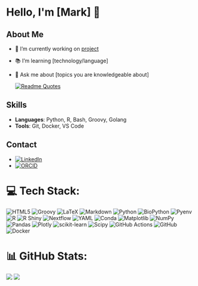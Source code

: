# Hello, I'm [Mark] 👋

## About Me
- 🌟 I’m currently working on [project](https://link-to-project.com)
- 📚 I’m learning [technology/language]
- 💬 Ask me about [topics you are knowledgeable about]

  [![Readme Quotes](https://quotes-github-readme.vercel.app/api?type=horizontal&theme=dracula)](https://github.com/piyushsuthar/github-readme-quotes)

## Skills
- **Languages**: Python, R, Bash, Groovy, Golang
- **Tools**: Git, Docker, VS Code

## Contact
- [![LinkedIn](https://img.shields.io/badge/-LinkedIn-blue)](https://www.linkedin.com/in/mark-schultz-10310331b/)
- [![ORCID](https://img.shields.io/badge/ORCID-ID-green)](https://orcid.org/0000-0002-7689-6531)

# 💻 Tech Stack:
![HTML5](https://img.shields.io/badge/html5-%23E34F26.svg?style=for-the-badge&logo=html5&logoColor=white) ![Groovy](https://img.shields.io/badge/groovy-%234497A1.svg?style=for-the-badge&logo=groovy&logoColor=white)
![LaTeX](https://img.shields.io/badge/latex-%23008080.svg?style=for-the-badge&logo=latex&logoColor=white) ![Markdown](https://img.shields.io/badge/markdown-%23000000.svg?style=for-the-badge&logo=markdown&logoColor=white) ![Python](https://img.shields.io/badge/python-3670A0?style=for-the-badge&logo=python&logoColor=ffdd54) ![BioPython](https://img.shields.io/badge/BioPython-3776AB.svg?style=for-the-badge&logo=python&logoColor=white) ![Pyenv](https://img.shields.io/badge/Pyenv-7B10F2.svg?style=for-the-badge&logo=python&logoColor=white)
 ![R](https://img.shields.io/badge/r-%23276DC3.svg?style=for-the-badge&logo=r&logoColor=white) ![R Shiny](https://img.shields.io/badge/R%20Shiny-%230086B3.svg?style=for-the-badge&logo=rstudio&logoColor=white) ![Nextflow](https://img.shields.io/badge/Nextflow-%2303AF7A.svg?style=for-the-badge&logo=nextflow&logoColor=white)
 ![YAML](https://img.shields.io/badge/yaml-%23ffffff.svg?style=for-the-badge&logo=yaml&logoColor=151515) ![Conda](https://img.shields.io/badge/Conda-%2344A833.svg?style=for-the-badge&logo=anaconda&logoColor=white)
 ![Matplotlib](https://img.shields.io/badge/Matplotlib-%23ffffff.svg?style=for-the-badge&logo=Matplotlib&logoColor=black) ![NumPy](https://img.shields.io/badge/numpy-%23013243.svg?style=for-the-badge&logo=numpy&logoColor=white) ![Pandas](https://img.shields.io/badge/pandas-%23150458.svg?style=for-the-badge&logo=pandas&logoColor=white) ![Plotly](https://img.shields.io/badge/Plotly-%233F4F75.svg?style=for-the-badge&logo=plotly&logoColor=white) ![scikit-learn](https://img.shields.io/badge/scikit--learn-%23F7931E.svg?style=for-the-badge&logo=scikit-learn&logoColor=white) ![Scipy](https://img.shields.io/badge/SciPy-%230C55A5.svg?style=for-the-badge&logo=scipy&logoColor=%white) ![GitHub Actions](https://img.shields.io/badge/github%20actions-%232671E5.svg?style=for-the-badge&logo=githubactions&logoColor=white) ![GitHub](https://img.shields.io/badge/github-%23121011.svg?style=for-the-badge&logo=github&logoColor=white) ![Docker](https://img.shields.io/badge/docker-%230db7ed.svg?style=for-the-badge&logo=docker&logoColor=white) 

# 📊 GitHub Stats:
![](https://github-readme-stats.vercel.app/api?username=schultzm&theme=dark&hide_border=false&include_all_commits=false&count_private=true)
![](https://github-readme-streak-stats.herokuapp.com/?user=schultzm&theme=dark&hide_border=false)
